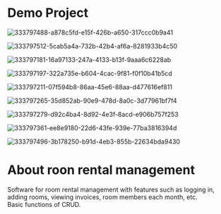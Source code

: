 # Demo Project
![333797488-a878c5fd-e15f-426b-a650-317ccc0b9a41](https://github.com/MinhFX/Room-rental-management/assets/146899219/abc1ce5c-260b-4284-9905-b82d89e5400d)

![333797512-5cab5a4a-732b-42b4-af6a-8281933b4c50](https://github.com/MinhFX/Room-rental-management/assets/146899219/08e136a7-4493-4b6a-bf72-17d3cdf2c153)

![333797181-16a97133-247a-4133-b13f-9aaa6c6228ab](https://github.com/MinhFX/Room-rental-management/assets/146899219/eb982cc6-11f0-4fc8-918c-9641fb92d21f)

![333797197-322a735e-b604-4cac-9f81-f0f10b41b5cd](https://github.com/MinhFX/Room-rental-management/assets/146899219/ff0f8a9c-0f4a-4a07-92f1-e6a406811b6e)

![333797211-07f594b8-86aa-45e6-88aa-d477616ef811](https://github.com/MinhFX/Room-rental-management/assets/146899219/1655b361-d554-45f4-aea4-cc6bf791afe7)

![333797265-35d852ab-90e9-478d-8a0c-3d77961bf7f4](https://github.com/MinhFX/Room-rental-management/assets/146899219/aec8809b-2b51-4367-85b3-b95d14623592)

![333797279-d92c4ba4-8d92-4e3f-8acd-e906b757f253](https://github.com/MinhFX/Room-rental-management/assets/146899219/ccea0827-e7e2-4cc1-9d30-c898746e2297)

![333797361-ee8e9180-22d6-43fe-939e-77ba3816394d](https://github.com/MinhFX/Room-rental-management/assets/146899219/2c34a084-6945-4904-9e77-3a59aaf89243)

![333797496-3b178250-b91d-4eb3-855b-22634bda9430](https://github.com/MinhFX/Room-rental-management/assets/146899219/c61ed712-70fb-42fc-a80a-5e533bd80e24)

# About roon rental management
Software for room rental management with features such as logging in, adding rooms, viewing invoices, room members each month, etc.  
Basic functions of CRUD.
